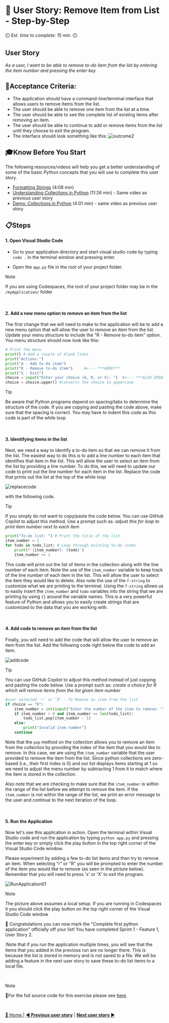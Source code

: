 # 📖 User Story: Remove Item from List - Step-by-Step
⏲️ _Est. time to complete: 15 min._ ⏲️

## User Story

*As a user, I want to be able to remove to-do item from the list by entering the item number and pressing the enter key*

## 🎯Acceptance Criteria:
- The application should have a command-line/terminal interface that allows users to remove items from the list.
- The user should be able to remove one item from the list at a time.
- The user should be able to see the complete list of existing items after removing an item.
- The user should be able to continue to add or remove items from the list until they choose to exit the program.
- The interface should look something like this:
    ![outcome2](/Track_1_ToDo_App/Sprint-01%20-%20Basic%20Application/images/outcome-S1-F1-US2.png)

## 🎓Know Before You Start
The following resources/videos will help you get a better understanding of some of the basic Python concepts that you will use to complete this user story.
- [Formatting Strings](https://www.youtube.com/watch?v=bQQqxysLIGE&list=PLlrxD0HtieHhS8VzuMCfQD4uJ9yne1mE6&index=11) (4:08 min) <br/>
- [Understanding Collections in Python](https://www.youtube.com/watch?v=beA8IsY3mQs&list=PLlrxD0HtieHhS8VzuMCfQD4uJ9yne1mE6&index=25) (11:26 min) - Same video as previous user story<br/>
- [Demo: Collections in Python](https://www.youtube.com/watch?v=4PaSlXNjawM&list=PLlrxD0HtieHhS8VzuMCfQD4uJ9yne1mE6&index=26) (4:01 min) - same video as previous user story<br/>
     

## 📋Steps

#### 1. Open Visual Studio Code
- Go to your application directory and start visual studio code by typing `code .` in the terminal window and pressing enter.

- Open the `app.py` file in the root of your project folder.

> [!NOTE]
> If you are using Codespaces, the root of your project folder may be in the `/myApplication/` folder

<br/>

#### 2. Add a new menu option to remove an item from the list
The first change that we will need to make to the application will be to add a new menu option that will allow the user to remove an item from the list. Update your menu structure to include the "R - Remove to-do item" option. You menu structure should now look like this:

```python
# Print the menu
print() # Add a couple of blank lines
print("Actions:")
print("A - Add to-do item")
print("R - Remove to-do item")     #<--- ***HERE***
print("X - Exit")
choice = input("Enter your choice (A, R, or X): ")  #<--- ***ALSO UPDATE MENU OPTIONS with the 'R' ***
choice = choice.upper() #converts the choice to uppercase
```

> [!TIP]
> Be aware that Python programs depend on spacing/tabs to determine the structure of the code. If you are copying and pasting the code above, make sure that the spacing is correct.  You may have to indent this code
as this code is part of the while loop

<br/>

#### 3. Identifying items in the list
Next, we need a way to identify a to-do item so that we can remove it from the list.  The easiest way to do this is to add a line number to each item that identifies that item in the list. This will allow the user to select an item from the list by providing a line number.  To do this, we will need to update our code to print out the line number for each item in the list.   Replace the code that prints out the list at the top of the while loop 

![replacecode](/Track_1_ToDo_App/Sprint-01%20-%20Basic%20Application/images/EditCode-S1-F1-US02-01.png)

with the following code.

> [!TIP]
> If you simply do not want to copy/paste the code below.  You can use GitHub Copilot to adjust this method. Use a prompt such as: *adjust this for loop to print item number next to each item*   

```python
print("To-do list: ") # Print the title of the list
item_number = 1
for todo in todo_list: # Loop through existing to-do items
    print(f'{item_number}: {todo}')
    item_number += 1
```

This code will print out the list of items in the collection along with the line number of each item.  Note the use of the `item_number` variable to keep track of the line number of each item in the list. This will allow the user to select the item they would like to delete.  Also note the use of the `f-string` to customize what we are printing to the terminal. Using the `f-string` allows us to easily insert the `item_number` and `todo` variables into the string that we are printing by using `{}` around the variable names.  This is a very powerful feature of Python and allows you to easily create strings that are customized to the data that you are working with.

<br/>

#### 4. Add code to remove an item from the list
Finally, you will need to add the code that will allow the user to remove an item from the list. Add the following code right below the code to add an item.

![addcode](/Track_1_ToDo_App/Sprint-01%20-%20Basic%20Application/images/EditCode-S1-F1-US02-02.png)

> [!TIP]
> You can use GitHub Copilot to adjust this method instead of just copying and pasting the code below. Use a prompt such as: *create a choice for R which will remove items from the list given item number*

```python
#user selected 'r' or 'R' - To Remove an item from the list
if choice == "R":
    item_number = int(input("Enter the number of the item to remove: "))
    if item_number > 0 and item_number <= len(todo_list):
        todo_list.pop(item_number - 1)
    else:
        print("Invalid item number")
    continue
```

Note that the `pop` method on the collection allows you to remove an item from the collection by providing the index of the item that you would like to remove.  In this case, we are using the `item_number` variable that the user provided to remove the item from the list. Since python collections are zero-based (i.e., their first index is 0) and our list displays items starting at 1 so we need to adjust the menu number by subtracting 1 from it to match where the item is stored in the collection. 

Also note that we are checking to make sure that the `item_number` is within the range of the list before we attempt to remove the item.  If the `item_number` is not within the range of the list, we print an error message to the user and continue to the next iteration of the loop.

<br/>

#### 5. Run the Application
Now let's see this application in action. Open the terminal within Visual Studio code and run the application by typing `python app.py` and pressing the enter key or simply click the play button in the top right corner of the Visual Studio Code window.

Please experiment by adding a few to-do list items and then try to remove an item. When selecting "r" or "R" you will be prompted to enter the number of the item you would like to remove (as seen in the picture below). Remember that you will need to press 'x' or 'X' to exit the program.

![RunApplication01](/Track_1_ToDo_App/Sprint-01%20-%20Basic%20Application/images/RunApp-S1-F1-US02-01.png)

> [!NOTE]
> The picture above assumes a local setup.  If you are running in Codespaces it you should click the play button on the top right corner of the Visual Studio Code window

🎉 Congratulations you can now mark the "Complete first python application" officially off your list! You have completed Sprint 1 - Feature 1, User Story 2.

❕Note that if you run the application multiple times, you will see that the items that you added in the previous run are no longer there. This is because the list is stored in memory and is not saved to a file. We will be adding a feature in the next user story to save these to-do list items to a local file.

<br/>

> [!NOTE]    
> 📄For the full source code for this exercise please see [here](/Track_1_ToDo_App/Sprint-01%20-%20Basic%20Application/src/app-s01-f01-us02/app.py).

<br/>


[🔼 Home ](/Track_1_ToDo_App/README.md) | [**◀ Previous user story**](User%20Story%201%20-%20Add%20Item%20to%20List.MD) | [**Next user story ▶**](/Track_1_ToDo_App/Sprint-01%20-%20Basic%20Application/Feature%202%20-%20Save%20To-Do%20List/User%20Story%201%20-%20Save%20To-Do%20List%20to%20File.md)
